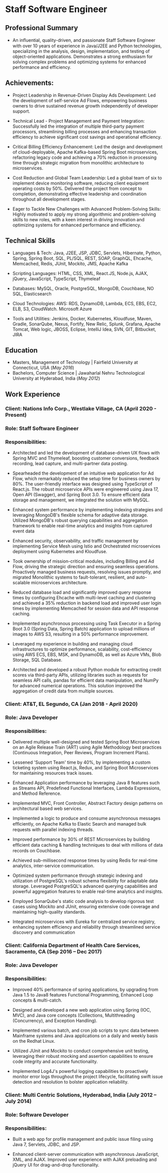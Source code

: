 # Staff Software Engineer
## Professional Summary 
-  An inﬂuential, quality-driven, and passionate Staff Software Engineer with over 10 years of experience in Java/J2EE and Python technologies, specializing in the analysis, design, implementation, and testing of object-oriented applications. Demonstrates a strong enthusiasm for solving complex problems and optimizing systems for enhanced performance and efficiency.
## Achievements: 

- Project Leadership in Revenue-Driven Display Ads Development: Led the development of self-service Ad Flows, empowering business owners to drive sustained revenue growth independently of developer support. 

- Technical Lead - Project Management and Payment Integration: Successfully led the integration of multiple third-party payment processors, streamlining billing processes and enhancing transaction efficiency to achieve significant cost savings and operational efficiency. 

- Critical Billing Efficiency Enhancement: Led the design and development of cloud-deployable, Apache Kafka-based Spring Boot microservices, refactoring legacy code and achieving a 70% reduction in processing time through strategic migration from monolithic architecture to microservices. 

- Cost Reduction and Global Team Leadership: Led a global team of six to implement device monitoring software, reducing client equipment operating costs by 50%. Delivered the project from concept to completion, demonstrating effective leadership and coordination throughout all development stages. 

- Eager to Tackle New Challenges with Advanced Problem-Solving Skills: Highly motivated to apply my strong algorithmic and problem-solving skills to new roles, with a keen interest in driving innovation and optimizing systems for enhanced performance and efficiency. 

## Technical Skills 

- Languages & Tech: Java, J2EE, JSP, JDBC, Servlets, Hibernate, Python, Spring, Spring Boot, SQL, PL/SQL, REST, SOAP, GraphQL, Ehcache, Memcached, Redis, JUnit, Mockito, JMS, Apache Kafka 

- Scripting Languages: HTML, CSS, XML, React.JS, Node.js, AJAX, jQuery, JavaScript, TypeScript, Thymeleaf 

- Databases: MySQL, Oracle, PostgreSQL, MongoDB, Couchbase, NO SQL, Elasticsearch 

- Cloud Technologies: AWS: RDS, DynamoDB, Lambda, ECS, EBS, EC2, ELB, S3, CloudWatch. Microsoft Azure 

- Tools and Utilities: Jenkins, Docker, Kubernetes, Kloudfuse, Maven, Gradle, SonarQube, Nexus, Fortify, New Relic, Splunk, Grafana, Apache Tomcat, Web logic, JBOSS, Eclipse, IntelliJ Idea, SVN, GIT, Bitbucket, JIRA 

## Education						       		
- Masters, Management of Technology	| Fairfield University at Connecticut, USA (_May 2016_)	 			        		
- Bachelors, Computer Science | Jawaharlal Nehru Technological University at Hyderabad, India (_May 2012_)

## Work Experience
### Client: Nations Info Corp., Westlake Village, CA			                                       (April 2020 - Present) 

### Role: Staff Software Engineer                                                                      

### Responsibilities:  

- Architected and led the development of database-driven UX flows with Spring MVC and Thymeleaf, boosting customer conversions, feedback recording, lead capture, and multi-partner data posting.  

- Spearheaded the development of an intuitive web application for Ad Flow, which remarkably reduced the setup time for business owners by 80%. The user-friendly interface was designed using TypeScript of React.js. The robust microservice APIs were engineered using Java 17, Open API (Swagger), and Spring Boot 3.0. To ensure efficient data storage and management, we integrated the solution with MySQL. 

- Enhanced system performance by implementing indexing strategies and leveraging MongoDB's flexible schema for adaptive data storage. Utilized MongoDB's robust querying capabilities and aggregation framework to enable real-time analytics and insights from captured event data 

- Enhanced security, observability, and traffic management by implementing Service Mesh using Istio and Orchestrated microservices deployment using Kubernetes and Kloudfuse. 

- Took ownership of mission-critical modules, including Billing and Ad Flow, driving the strategic direction and ensuring seamless operations. Proactively managed business requests, resolving issues promptly, and migrated Monolithic systems to fault-tolerant, resilient, and auto-scalable microservices architecture. 

- Reduced database load and significantly improved query response times by configuring Ehcache with multi-level caching and clustering and achieved a 35% reduction in backend load and improved user login times by implementing Memcached for session data and API response caching. 

- Implemented asynchronous processing using Task Executor in a Spring Boot 3.0 (Spring Data, Spring Batch) application to upload millions of images to AWS S3, resulting in a 50% performance improvement. 

- Leveraged my experience in building and managing cloud infrastructures to optimize performance, scalability, cost-efficiency using AWS ECS, EBS, MSK, and DynamoDB, as well as Azure VMs, Blob Storage, SQL Database. 

- Architected and developed a robust Python module for extracting credit scores via third-party APIs, utilizing libraries such as requests for seamless API calls, pandas for efficient data manipulation, and NumPy for advanced numerical operations. This solution improved the aggregation of credit data from multiple sources. 

 

### Client: AT&T, EL Segundo, CA                                                                                  (Jan 2018 - April 2020)    

### Role: Java Developer  

### Responsibilities:  

- Delivered multiple well-designed and tested Spring Boot Microservices on an Agile Release Train (ART) using Agile Methodology best practices (Continuous Integration, Peer Reviews, Program Increment Plans).  

- Lessened 'Support Team' time by 40%, by implementing a custom ticketing system using React.js, Redux, and Spring Boot Microservices for maintaining resources track issues. 

- Enhanced Application performance by leveraging Java 8 features such as Streams API, Predefined Functional Interfaces, Lambda Expressions, and Method Reference. 

- Implemented MVC, Front Controller, Abstract Factory design patterns on architectural based web services. 

- Implemented a logic to produce and consume asynchronous messages efﬁciently, on Apache Kafka to Elastic Search and managed bulk requests with parallel indexing threads. 

- Improved performance by 30% of REST Microservices by building efﬁcient data caching & handling techniques to deal with millions of data records on Couchbase. 

- Achieved sub-millisecond response times by using Redis for real-time analytics, inter-service communication. 

- Optimized system performance through strategic indexing and utilization of PostgreSQL's robust schema flexibility for adaptable data storage. Leveraged PostgreSQL's advanced querying capabilities and powerful aggregation features to enable real-time analytics and insights. 

- Employed SonarQube's static code analysis to develop rigorous test cases using Mockito and JUnit, ensuring extensive code coverage and maintaining high-quality standards. 

- Integrated microservices with Eureka for centralized service registry, enhancing system efficiency and reliability through streamlined service discovery and communication 

 

### Client: California Department of Health Care Services, Sacramento, CA   (Sep 2016 – Dec 2017) 

### Role: Java Developer                                                                                              

### Responsibilities:  

- Improved 40% performance of spring applications, by upgrading from Java 1.5 to Java8 features Functional Programming, Enhanced Loop concepts & multi-catch. 

- Designed and developed a new web application using Spring (IOC, MVC), and Java core concepts (Collections, Multithreading (Concurrency), and Exception Handling). 

- Implemented various batch, and cron job scripts to sync data between Mainframe systems and Java applications on a daily and weekly basis on the Redhat Linux. 

- Utilized JUnit and Mockito to conduct comprehensive unit testing, leveraging their robust mocking and assertion capabilities to ensure code integrity and accurate functionality. 

- Implemented Log4J's powerful logging capabilities to proactively monitor error logs throughout the project lifecycle, facilitating swift issue detection and resolution to bolster application reliability. 

 

### Client: Multi Centric Solutions, Hyderabad, India                                                 (July 2012 – July 2014) 

### Role: Software Developer  

### Responsibilities:  

- Built a web app for profile management and public issue filing using Java 7, Servlets, JDBC, and JSP. 

- Enhanced client-server communication with asynchronous JavaScript, XML, and AJAX. Improved user experience with AJAX preloading and jQuery UI for drag-and-drop functionality. 
